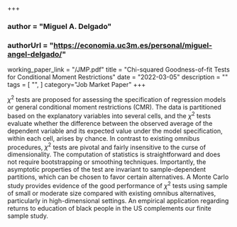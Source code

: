+++
### author = "Miguel A. Delgado"
### authorUrl = "https://economia.uc3m.es/personal/miguel-angel-delgado/"
working_paper_link  = "/JMP.pdf" 
title = "Chi-squared Goodness-of-fit Tests for Conditional Moment Restrictions"
date = "2022-03-05"
description = ""
tags = [
    "",
]
category="Job Market Paper"
+++

$\chi^2$ tests are proposed for assessing the specification of regression models or general conditional moment restrictions (CMR). The data is partitioned based on the explanatory variables into several cells, and the $\chi^2$ tests evaluate whether the difference between the observed average of the dependent variable and its expected value under the model specification, within each cell, arises by chance. In contrast to existing omnibus procedures, $\chi^2$ tests are pivotal and fairly insensitive to the curse of dimensionality. The computation of statistics is straightforward and does not require bootstrapping or smoothing techniques. Importantly, the asymptotic properties of the test are invariant to sample-dependent partitions, which can be chosen to favor certain alternatives. A Monte Carlo study provides evidence of the good performance of $\chi^2$ tests using sample of small or moderate size compared with existing omnibus alternatives, particularly in high-dimensional settings. An empirical application regarding returns to education of black people in the US complements our finite sample study.
